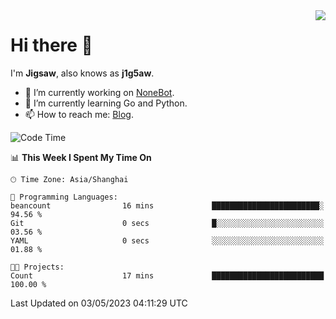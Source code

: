 <a href="#">
  <img align="right" src="https://github-readme-stats.vercel.app/api?username=j1g5awi&count_private=true&show_icons=true&title_color=80070B&text_color=B3B3B3&bg_color=212121&icon_color=80070B" />
</a>

# Hi there 👋

I'm **Jigsaw**, also knows as **j1g5aw**.

- 🔭 I’m currently working on [NoneBot](https://github.com/nonebot).
- 🌱 I’m currently learning Go and Python.
- 📫 How to reach me: [Blog](https://blog.maddestroyer.xyz/).

<!--START_SECTION:waka-->
![Code Time](http://img.shields.io/badge/Code%20Time-1%2C114%20hrs%2045%20mins-blue)

📊 **This Week I Spent My Time On** 

```text
🕑︎ Time Zone: Asia/Shanghai

💬 Programming Languages: 
beancount                16 mins             ████████████████████████░   94.56 % 
Git                      0 secs              █░░░░░░░░░░░░░░░░░░░░░░░░   03.56 % 
YAML                     0 secs              ░░░░░░░░░░░░░░░░░░░░░░░░░   01.88 % 

🐱‍💻 Projects: 
Count                    17 mins             █████████████████████████   100.00 % 
```


 Last Updated on 03/05/2023 04:11:29 UTC
<!--END_SECTION:waka-->
